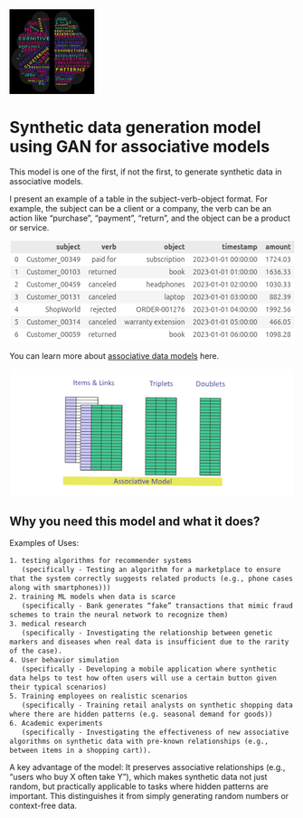 <img src="/doc/wordcloud.png" alt="wordcloud.png" height="150">


# Synthetic data generation model using GAN for associative models

This model is one of the first, if not the first, to generate synthetic data in associative models.

I present an example of a table in the subject-verb-object format. For example, the subject can be a client or a company, the verb can be an action like “purchase”, “payment”, “return”, and the object can be a product or service.

<img src="/doc/img/table_svo.png" alt="table_svo">

You can learn more about <a href="https://habr.com/ru/companies/deepfoundation/articles/804617/">associative data models</a> here.

<img src="/doc/img/assiciative_model.png" alt="assiciative_data_model">


## Why you need this model and what it does?

Examples of Uses:
```
1. testing algorithms for recommender systems
   (specifically - Testing an algorithm for a marketplace to ensure that the system correctly suggests related products (e.g., phone cases along with smartphones)))
2. training ML models when data is scarce
   (specifically - Bank generates “fake” transactions that mimic fraud schemes to train the neural network to recognize them)
3. medical research
   (specifically - Investigating the relationship between genetic markers and diseases when real data is insufficient due to the rarity of the case).
4. User behavior simulation
   (specifically - Developing a mobile application where synthetic data helps to test how often users will use a certain button given their typical scenarios)
5. Training employees on realistic scenarios
   (specifically - Training retail analysts on synthetic shopping data where there are hidden patterns (e.g. seasonal demand for goods))
6. Academic experiments
   (specifically - Investigating the effectiveness of new associative algorithms on synthetic data with pre-known relationships (e.g., between items in a shopping cart)).
```

A key advantage of the model:
It preserves associative relationships (e.g., “users who buy X often take Y”), which makes synthetic data not just random, but practically applicable to tasks where hidden patterns are important. This distinguishes it from simply generating random numbers or context-free data.
